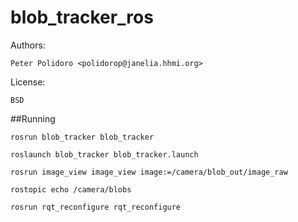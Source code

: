 # blob_tracker_ros

Authors:

    Peter Polidoro <polidorop@janelia.hhmi.org>

License:

    BSD

##Running

```shell
rosrun blob_tracker blob_tracker
```

```shell
roslaunch blob_tracker blob_tracker.launch
```

```shell
rosrun image_view image_view image:=/camera/blob_out/image_raw
```

```shell
rostopic echo /camera/blobs
```

```shell
rosrun rqt_reconfigure rqt_reconfigure
```

